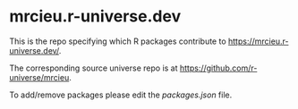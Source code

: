 # mrcieu.r-universe.dev

This is the repo specifying which R packages contribute to <https://mrcieu.r-universe.dev/>.

The corresponding source universe repo is at <https://github.com/r-universe/mrcieu>.

To add/remove packages please edit the *packages.json* file.
